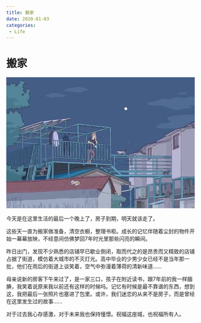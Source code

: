 ```yaml
---
title: 搬家
date: 2020-01-03
categories:
 - Life
---
```


<!---->

# 搬家

![img](./assets/dDYBAAAAAAAA&bo=AATIAgAEyAIRECc!.jpeg)

今天是在这里生活的最后一个晚上了，房子到期，明天就该走了。 

这些天一直为搬家做准备，清空衣橱，整理书柜。成长的记忆伴随着尘封的物件开始一幕幕放映，不经意间仿佛梦回7年时光里那些闪亮的瞬间。 

昨日出门，发现不少熟悉的店铺早已歇业倒闭，取而代之的是昂贵而又精致的店铺占据了街道，模仿着大城市的不灭灯光。高中毕业的少男少女已经不是当年那一批，他们在雨后的街道上谈笑着，空气中弥漫着薄荷的清新味道…… 

母亲说新的房客下午来过了，是一家三口，孩子在附近读书，跟7年前的我一样腼腆，我笑着说原来我以前还有这样的时候吗。记忆有时候是最不靠谱的东西，想到这，我把最后一张照片也塞进了包里。或许，我们迷恋的从来不是房子，而是曾经在这里发生过的故事…… 

对于过去我心存感激，对于未来我也保持憧憬。祝福这座城，也祝福所有人。
